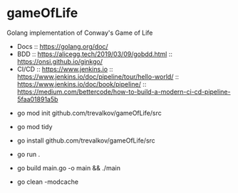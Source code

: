 # gameOfLife
Golang implementation of Conway's Game of Life

- Docs :: https://golang.org/doc/
- BDD :: https://alicegg.tech/2019/03/09/gobdd.html :: https://onsi.github.io/ginkgo/
- CI/CD :: https://www.jenkins.io :: https://www.jenkins.io/doc/pipeline/tour/hello-world/ :: https://www.jenkins.io/doc/book/pipeline/ :: https://medium.com/bettercode/how-to-build-a-modern-ci-cd-pipeline-5faa01891a5b

* go mod init github.com/trevalkov/gameOfLife/src
* go mod tidy
* go install github.com/trevalkov/gameOfLife/src


* go run .
* go build main.go -o main && ./main
* go clean -modcache  
